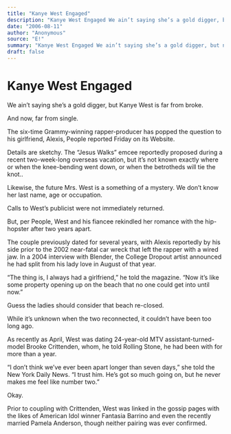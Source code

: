 ```yaml
---
title: "Kanye West Engaged"
description: "Kanye West Engaged We ain’t saying she’s a gold digger, but now, far from single. The “Jesus Walks” emcee reportedly proposed during a recent two-week-long overseas vacation. We don’t know exactly whe..."
date: "2006-08-11"
author: "Anonymous"
source: "E!"
summary: "Kanye West Engaged We ain’t saying she’s a gold digger, but now, far from single. The “Jesus Walks” emcee reportedly proposed during a recent two-week-long overseas vacation. We don’t know exactly where or when the knee-bending went down."
draft: false
---
```


# Kanye West Engaged

We ain’t saying she’s a gold digger, but Kanye West is far from broke.

And now, far from single.

The six-time Grammy-winning rapper-producer has popped the question to his girlfriend, Alexis, People reported Friday on its Website.

Details are sketchy. The “Jesus Walks” emcee reportedly proposed during a recent two-week-long overseas vacation, but it’s not known exactly where or when the knee-bending went down, or when the betrotheds will tie the knot..

Likewise, the future Mrs. West is a something of a mystery. We don’t know her last name, age or occupation.

Calls to West’s publicist were not immediately returned.

But, per People, West and his fiancee rekindled her romance with the hip-hopster after two years apart.

The couple previously dated for several years, with Alexis reportedly by his side prior to the 2002 near-fatal car wreck that left the rapper with a wired jaw. In a 2004 interview with Blender, the College Dropout artist announced he had split from his lady love in August of that year.

“The thing is, I always had a girlfriend,” he told the magazine. “Now it’s like some property opening up on the beach that no one could get into until now.”

Guess the ladies should consider that beach re-closed.

While it’s unknown when the two reconnected, it couldn’t have been too long ago.

As recently as April, West was dating 24-year-old MTV assistant-turned-model Brooke Crittenden, whom, he told Rolling Stone, he had been with for more than a year.

“I don’t think we’ve ever been apart longer than seven days,” she told the New York Daily News. “I trust him. He’s got so much going on, but he never makes me feel like number two.”

Okay.

Prior to coupling with Crittenden, West was linked in the gossip pages with the likes of American Idol winner Fantasia Barrino and even the recently married Pamela Anderson, though neither pairing was ever confirmed.
